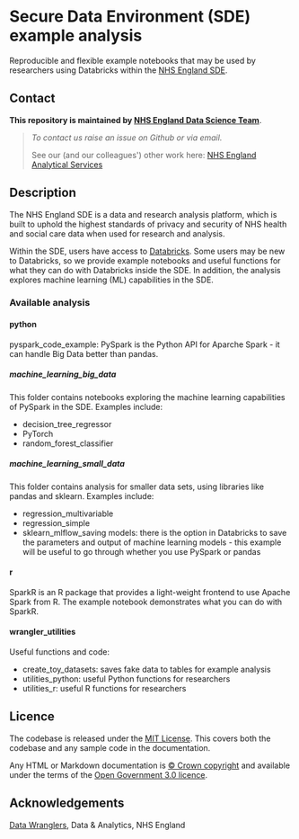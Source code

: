 # Secure Data Environment (SDE) example analysis

Reproducible and flexible example notebooks that may be used by researchers using Databricks within the [NHS England SDE](https://digital.nhs.uk/services/secure-data-environment-service/secure-data-environment).

## Contact
**This repository is maintained by [NHS England Data Science Team](datascience@nhs.net)**.
> _To contact us raise an issue on Github or via email._
> 
> See our (and our colleagues') other work here: [NHS England Analytical Services](https://github.com/NHSDigital/data-analytics-services)

## Description

The NHS England SDE is a data and research analysis platform, which is built to uphold the highest standards of privacy and security of NHS health and social care data when used for research and analysis.

Within the SDE, users have access to [Databricks](https://digital.nhs.uk/services/secure-data-environment-service/secure-data-environment/user-guides/using-databricks-in-sde). Some users may be new to Databricks, so we provide example notebooks and useful functions for what they can do with Databricks inside the SDE. In addition, the analysis explores machine learning (ML) capabilities in the SDE.

### Available analysis

#### python

pyspark_code_example: PySpark is the Python API for Aparche Spark - it can handle Big Data better than pandas.

##### machine_learning_big_data

This folder contains notebooks exploring the machine learning capabilities of PySpark in the SDE. Examples include:
- decision_tree_regressor
- PyTorch
- random_forest_classifier

##### machine_learning_small_data

This folder contains analysis for smaller data sets, using libraries like pandas and sklearn. Examples include:
- regression_multivariable
- regression_simple
- sklearn_mlflow_saving models: there is the option in Databricks to save the parameters and output of machine learning models - this example will be useful to go through whether you use PySpark or pandas

#### r

SparkR is an R package that provides a light-weight frontend to use Apache Spark from R. The example notebook demonstrates what you can do with SparkR.

#### wrangler_utilities

Useful functions and code:
- create_toy_datasets: saves fake data to tables for example analysis
- utilities_python: useful Python functions for researchers
- utilities_r: useful R functions for researchers

## Licence

The codebase is released under the [MIT License](LICENCE). This covers both the codebase and any sample code in the documentation.

Any HTML or Markdown documentation is [© Crown copyright](https://www.nationalarchives.gov.uk/information-management/re-using-public-sector-information/uk-government-licensing-framework/crown-copyright/) and available under the terms of the [Open Government 3.0 licence](https://www.nationalarchives.gov.uk/doc/open-government-licence/version/3/).

## Acknowledgements

[Data Wranglers](https://github.com/orgs/NHSDigital/teams/sde_wranglers), Data & Analytics, NHS England
